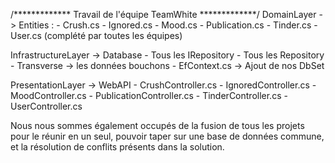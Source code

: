 /************* Travail de l'équipe TeamWhite *************/
DomainLayer -> Entities :
    - Crush.cs
    - Ignored.cs
    - Mood.cs
    - Publication.cs
    - Tinder.cs
    - User.cs (complété par toutes les équipes)
    
InfrastructureLayer -> Database
    - Tous les IRepository
    - Tous les Repository
    - Transverse -> les données bouchons
    - EfContext.cs -> Ajout de nos DbSet 


PresentationLayer -> WebAPI
    - CrushController.cs
    - IgnoredController.cs
    - MoodController.cs
    - PublicationController.cs
    - TinderController.cs
    - UserController.cs

Nous nous sommes également occupés de la fusion de tous les projets pour le réunir en un seul, 
pouvoir taper sur une base de données commune, et la résolution de conflits présents dans la solution.
